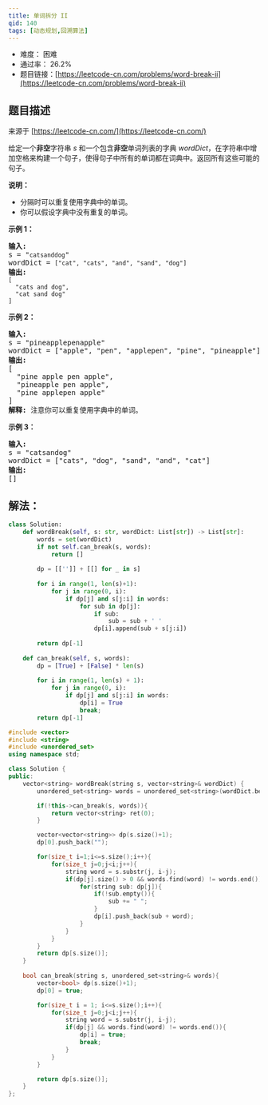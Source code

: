 ```yaml
---
title: 单词拆分 II
qid: 140
tags: [动态规划,回溯算法]
---
```



- 难度： 困难
- 通过率： 26.2%
- 题目链接：[https://leetcode-cn.com/problems/word-break-ii](https://leetcode-cn.com/problems/word-break-ii)


## 题目描述

来源于 [https://leetcode-cn.com/](https://leetcode-cn.com/)

<p>给定一个<strong>非空</strong>字符串 <em>s</em> 和一个包含<strong>非空</strong>单词列表的字典 <em>wordDict</em>，在字符串中增加空格来构建一个句子，使得句子中所有的单词都在词典中。返回所有这些可能的句子。</p>

<p><strong>说明：</strong></p>

<ul>
	<li>分隔时可以重复使用字典中的单词。</li>
	<li>你可以假设字典中没有重复的单词。</li>
</ul>

<p><strong>示例 1：</strong></p>

<pre><strong>输入:
</strong>s = &quot;<code>catsanddog</code>&quot;
wordDict = <code>[&quot;cat&quot;, &quot;cats&quot;, &quot;and&quot;, &quot;sand&quot;, &quot;dog&quot;]</code>
<strong>输出:
</strong><code>[
&nbsp; &quot;cats and dog&quot;,
&nbsp; &quot;cat sand dog&quot;
]</code>
</pre>

<p><strong>示例 2：</strong></p>

<pre><strong>输入:
</strong>s = &quot;pineapplepenapple&quot;
wordDict = [&quot;apple&quot;, &quot;pen&quot;, &quot;applepen&quot;, &quot;pine&quot;, &quot;pineapple&quot;]
<strong>输出:
</strong>[
&nbsp; &quot;pine apple pen apple&quot;,
&nbsp; &quot;pineapple pen apple&quot;,
&nbsp; &quot;pine applepen apple&quot;
]
<strong>解释:</strong> 注意你可以重复使用字典中的单词。
</pre>

<p><strong>示例&nbsp;3：</strong></p>

<pre><strong>输入:
</strong>s = &quot;catsandog&quot;
wordDict = [&quot;cats&quot;, &quot;dog&quot;, &quot;sand&quot;, &quot;and&quot;, &quot;cat&quot;]
<strong>输出:
</strong>[]
</pre>


## 解法：

```python
class Solution:
    def wordBreak(self, s: str, wordDict: List[str]) -> List[str]:
        words = set(wordDict)
        if not self.can_break(s, words):
            return []
        
        dp = [['']] + [[] for _ in s]
        
        for i in range(1, len(s)+1):
            for j in range(0, i):
                if dp[j] and s[j:i] in words:
                    for sub in dp[j]:
                        if sub:
                            sub = sub + ' '
                        dp[i].append(sub + s[j:i])
                
        return dp[-1]
    
    def can_break(self, s, words):
        dp = [True] + [False] * len(s)
        
        for i in range(1, len(s) + 1):
            for j in range(0, i):
                if dp[j] and s[j:i] in words:
                    dp[i] = True
                    break;
        return dp[-1]
```

```cpp
#include <vector>
#include <string>
#include <unordered_set>
using namespace std;

class Solution {
public:
    vector<string> wordBreak(string s, vector<string>& wordDict) {
        unordered_set<string> words = unordered_set<string>(wordDict.begin(), wordDict.end());

        if(!this->can_break(s, words)){
            return vector<string> ret(0);
        }

        vector<vector<string>> dp(s.size()+1);
        dp[0].push_back("");

        for(size_t i=1;i<=s.size();i++){
            for(size_t j=0;j<i;j++){
                string word = s.substr(j, i-j);
                if(dp[j].size() > 0 && words.find(word) != words.end()){
                    for(string sub: dp[j]){
                        if(!sub.empty()){
                            sub += " ";
                        }
                        dp[i].push_back(sub + word);
                    }
                }
            }
        }
        return dp[s.size()];
    }
    
    bool can_break(string s, unordered_set<string>& words){
        vector<bool> dp(s.size()+1);
        dp[0] = true;

        for(size_t i = 1; i<=s.size();i++){
            for(size_t j=0;j<i;j++){
                string word = s.substr(j, i-j);
                if(dp[j] && words.find(word) != words.end()){
                    dp[i] = true;
                    break;
                }
            }
        }

        return dp[s.size()];
    }
};
```